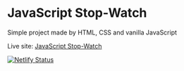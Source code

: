 # JavaScript Stop-Watch

Simple project made by HTML, CSS and vanilla JavaScript

Live site: [JavaScript Stop-Watch](https://charming-queijadas-1b91c1.netlify.app/)

[![Netlify Status](https://api.netlify.com/api/v1/badges/06c9cf07-6f50-4d08-a2c2-bcd58e546c24/deploy-status)](https://app.netlify.com/sites/charming-queijadas-1b91c1/deploys)
